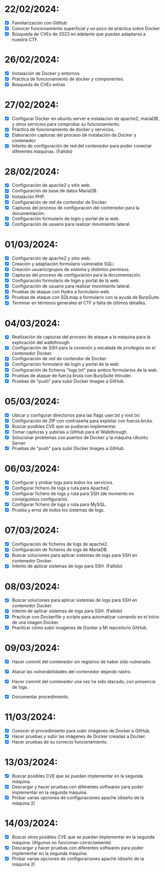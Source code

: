 # 22/02/2024:

- [x] Familiarización con GitHub
- [x] Conocer funcionamiento superficial y un poco de práctica sobre Docker
- [x] Búsqueda de CVEs de 2023 en adelante que puedan adaptarse a nuestra CTF.

# 26/02/2024:

- [x] Instalación de Docker y entornos
- [x] Práctica de funcionamiento de docker y componentes.
- [x] Búsqueda de CVEs extras

# 27/02/2024:

- [x] Configurar Docker en ubuntu server e instalacíon de apache2, mariaDB, y otros servicios para comprobar su funcionamiento. 
- [x] Práctica de funcionamiento de docker y servicios.
- [x] Elaboración capturas del proceso de instalación de Docker y contenedor.
- [x] Intento de configuración de red del contenedor para poder conectar diferentes máquinas. (Fallido)

# 28/02/2024:
 
- [x] Configuración de apache2 y sitio web.
- [x] Configuración de base de datos MariaDB.
- [x] Instalación PHP.
- [x] Configuración de red de contendor de Docker.
- [x] Capturas del proceso de configuración del contenedor para la documentación.
- [x] Configuración formulario de login y portal de la web.
- [x] Configuración de usuario para realizar movimiento lateral.

# 01/03/2024:
 
- [x] Configuración de apache2 y sitio web.
- [x] Creación y adaptación formulario vulnerable SQLi 
- [x] Creación usuario/grupos de sistema y distintos permisos.
- [x] Capturas del proceso de configuración para la documentación.
- [x] Configuración formulario de login y portal de la web.
- [x] Configuración de usuario para realizar movimiento lateral.
- [x] Pruebas de ataque con Hydra a formulario web.
- [x] Pruebas de ataque con SQLmap a formulario con la ayuda de BurpSuite.
- [x] Terminar en términos generales el CTF a falta de últimos detalles.

# 04/03/2024:
 
- [x] Realización de capturas del proceso de ataque a la máquina para la explicación del walkthrough.
- [x] Configuración de SSH para la conexión y escalada de privilegios en el contenedor Docker.
- [x] Configuración de red de contendor de Docker.
- [x] Configuración formulario de login y portal de la web.
- [x] Configuración de ficheros "logs.txt" para ambos formularios de la web.
- [x] Pruebas de ataque de fuerza bruta con BurpSuite Intruder.
- [x] Pruebas de "push" para subir Docker Images a GitHub.

# 05/03/2024:
 
- [x] Ubicar y configurar directorios para las flags user.txt y root.txt
- [x] Configuración de ZIP con contraseña para explotar con fuerza bruta.
- [x] Buscar posibles CVE que se pudieran implementar.
- [x] Tomar capturas y subirlas a GitHub para el Walkthrough.
- [x] Solucionar problemas con puertos de Docker y la máquina Ubuntu Server
- [x] Pruebas de "push" para subir Docker Images a GitHub.

# 06/03/2024:
 
- [x] Configurar y probar logs para todos los servicios.
- [x] Configurar fichero de logs y ruta para Apache2.
- [x] Configurar fichero de logs y ruta para SSH (de momento no conseguimos configurarlo).
- [x] Configurar fichero de logs y ruta para MySQL.
- [x] Prueba y error de todos los sistemas de logs.

# 07/03/2024:
 
- [x] Configuración de ficheros de logs de apache2.
- [x] Configuración de ficheros de logs de MariaDB.
- [x] Buscar soluciones para aplicar sistemas de logs para SSH en contenedor Docker.
- [x] Intento de aplicar sistemas de logs para SSH. (Fallido)

# 08/03/2024:

- [x] Buscar soluciones para aplicar sistemas de logs para SSH en contenedor Docker.
- [x] Intento de aplicar sistemas de logs para SSH. (Fallido)
- [x] Practicar con Dockerfile y scripts para automatizar comando es el inicio de una imagen Docker.
- [x] Practicar cómo subir imagenes de Docker a Mi repositorio GitHub.

# 09/03/2024:

- [x] Hacer commit del contenedor sin registros de haber sido vulnerado.
- [x] Atacar las vulnerabilidades del contenedor dejando rastro.
- [x] Hacer commit del contenedor una vez ha sido atacado, con presencia de logs.
- [x] Documentar procedimiento.


# 11/03/2024:

- [x] Conocer el procedimiento para subir imágenes de Docker a GitHub.
- [x] Hacer pruebas y subir las imágenes de Docker creadas a Docker.
- [x] Hacer pruebas de su correcto funcionamiento.

# 13/03/2024:

- [x] Buscar posibles CVE que se puedan implementar en la segunda máquina.
- [x] Descargar y hacer pruebas con diferentes softwares para poder implementar en la segunda máquina.
- [x] Probar varias opciones de configuraciones apache (diseño de la máquina 2)

# 14/03/2024:

- [x] Buscar otros posibles CVE que se puedan implementar en la segunda máquina. (Algunos no funcionan correctamente)
- [x] Descargar y hacer pruebas con diferentes softwares para poder implementar en la segunda máquina.
- [x] Probar varias opciones de configuraciones apache (diseño de la máquina 2) 
